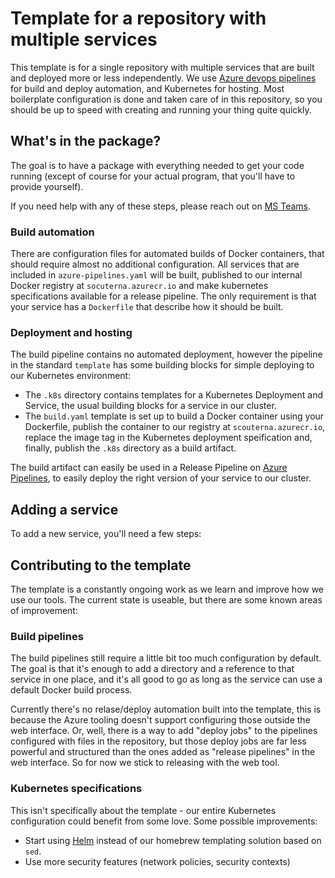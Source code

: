 # Template for a repository with multiple services

This template is for a single repository with multiple services that are built
and deployed more or less independently. We use [Azure devops
pipelines](https://azure.microsoft.com/en-us/services/devops/pipelines/) for
build and deploy automation, and Kubernetes for hosting. Most boilerplate
configuration is done and taken care of in this repository, so you should be up
to speed with creating and running your thing quite quickly.

## What's in the package?

The goal is to have a package with everything needed to get your code running
(except of course for your actual program, that you'll have to provide
yourself). 

If you need help with any of these steps, please reach out on [MS
Teams](https://teams.microsoft.com/_#/conversations/General?threadId=19:cc9dfac625e042ff9cf55fad696208b3@thread.skype&ctx=channel).

### Build automation

There are configuration files for automated builds of Docker containers, that
should require almost no additional configuration. All services that are
included in `azure-pipelines.yaml` will be built, published to our internal
Docker registry at `socuterna.azurecr.io` and make kubernetes specifications
available for a release pipeline. The only requirement is that your service has
a `Dockerfile` that describe how it should be built.

### Deployment and hosting

The build pipeline contains no automated deployment, however the pipeline in the
standard `template` has some building blocks for simple deploying to our
Kubernetes environment:

* The `.k8s` directory contains templates for a Kubernetes Deployment and
	Service, the usual building blocks for a service in our cluster.
* The `build.yaml` template is set up to build a Docker container using your
	Dockerfile, publish the container to our registry at `scouterna.azurecr.io`,
	replace the image tag in the Kubernetes deployment speification and, finally,
	publish the `.k8s` directory as a build artifact.

The build artifact can easily be used in a Release Pipeline on [Azure
Pipelines](https://dev.azure.com/scouterna), to easily deploy the
right version of your service to our cluster.


## Adding a service

To add a new service, you'll need a few steps:



## Contributing to the template

The template is a constantly ongoing work as we learn and improve how we use our
tools. The current state is useable, but there are some known areas of
improvement:

### Build pipelines

The build pipelines still require a little bit too much configuration by
default. The goal is that it's enough to add a directory and a reference to that
service in one place, and it's all good to go as long as the service can use
a default Docker build process.

Currently there's no relase/deploy automation built into the template, this is
because the Azure tooling doesn't support configuring those outside the web
interface. Or, well, there is a way to add "deploy jobs" to the pipelines
configured with files in the repository, but those deploy jobs are far less
powerful and structured than the ones added as "release pipelines" in the web
interface. So for now we stick to releasing with the web tool.

### Kubernetes specifications

This isn't specifically about the template - our entire Kubernetes configuration
could benefit from some love. Some possible improvements:

* Start using [Helm](https://helm.sh) instead of our homebrew templating
	solution based on `sed`.
* Use more security features (network policies, security contexts)

